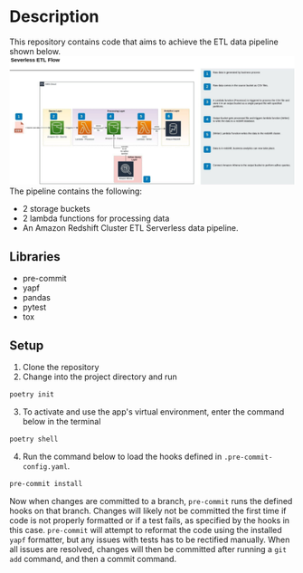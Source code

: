 # Description
This repository contains code that aims to achieve the ETL data pipeline shown below.
![alt text](./data-pipeline.jpeg)
The pipeline contains the following:
- 2 storage buckets
- 2 lambda functions for processing data
- An Amazon Redshift Cluster
ETL Serverless data pipeline.

## Libraries
- pre-commit
- yapf
- pandas
- pytest
- tox


## Setup
1. Clone the repository
2. Change into the project directory and run
```bash
poetry init
```
3. To activate and use the app's virtual environment, enter the command below in the terminal
```bash
poetry shell
```

4. Run the command below to load the hooks defined in `.pre-commit-config.yaml`.
```bash
pre-commit install
```

Now when changes are committed to a branch, `pre-commit` runs the defined hooks on that branch. Changes will likely not be committed the first time if code is not properly formatted or if a test fails, as specified by the hooks in this case. `pre-commit` will attempt to reformat the code using the installed `yapf` formatter, but any issues with tests has to be rectified manually. When all issues are resolved, changes will then be committed after running a `git add` command, and then a commit command.
